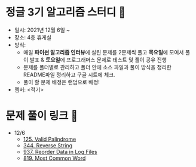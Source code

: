 # 정글 3기 알고리즘 스터디 :book:
- 일시: 2021년 12월 6일 ~ 
- 장소: 4층 휴게실
- 방식:
    - 매일 **파이썬 알고리즘 인터뷰**에 실린 문제를 2문제씩 풀고 **목요일**에 모여서 풀이 발표 & **토요일**에 프로그래머스 문제로 테스트 및 풀이 공유 진행 
    - 문제를 폴더별로 관리하고 폴더 안에 소스 파일과 풀이 방식을 정리한 README파일 정리하고 구글 시트에 체크.  
    - 풀이 할 문제 배정은 랜덤으로 배정!
- 멤버: <적기>
# 문제 풀이 링크 :link:
- 12/6
    - [125. Valid Palindrome](https://github.com/Roha-Lee/sw_jungle_algorithm_group_study/tree/main/python_algorithm_interview_problems/125)
    - [344. Reverse String](https://github.com/Roha-Lee/sw_jungle_algorithm_group_study/tree/main/python_algorithm_interview_problems/344)
    - [937. Reorder Data in Log Files](https://github.com/Roha-Lee/sw_jungle_algorithm_group_study/tree/main/python_algorithm_interview_problems/937)
    - [819. Most Common Word](https://github.com/Roha-Lee/sw_jungle_algorithm_group_study/tree/main/python_algorithm_interview_problems/819)
